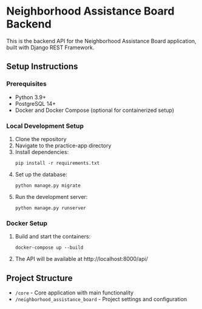 # Neighborhood Assistance Board Backend

This is the backend API for the Neighborhood Assistance Board application, built with Django REST Framework.

## Setup Instructions

### Prerequisites
- Python 3.9+
- PostgreSQL 14+
- Docker and Docker Compose (optional for containerized setup)

### Local Development Setup

1. Clone the repository
2. Navigate to the practice-app directory
3. Install dependencies:
   ```
   pip install -r requirements.txt
   ```
4. Set up the database:
   ```
   python manage.py migrate
   ```
5. Run the development server:
   ```
   python manage.py runserver
   ```

### Docker Setup

1. Build and start the containers:
   ```
   docker-compose up --build
   ```
2. The API will be available at http://localhost:8000/api/

## Project Structure

- `/core` - Core application with main functionality
- `/neighborhood_assistance_board` - Project settings and configuration